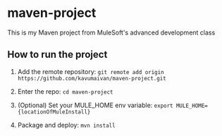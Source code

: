 # maven-project

This is my Maven project from MuleSoft's advanced development class

## How to run the project

1. Add the remote repository: `git remote add origin https://github.com/kavumaivan/maven-project.git`

1. Enter the repo: `cd maven-project`

1. (Optional) Set your MULE_HOME env variable: `export MULE_HOME={locationOfMuleInstall}`

1. Package and deploy: `mvn install`

